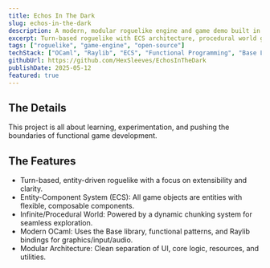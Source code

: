 ```yaml
---
title: Echos In The Dark
slug: echos-in-the-dark
description: A modern, modular roguelike engine and game demo built in OCaml
excerpt: Turn-based roguelike with ECS architecture, procedural world generation, and functional programming patterns
tags: ["roguelike", "game-engine", "open-source"]
techStack: ["OCaml", "Raylib", "ECS", "Functional Programming", "Base Library"]
githubUrl: https://github.com/HexSleeves/EchosInTheDark
publishDate: 2025-05-12
featured: true
---
```


## The Details

This project is all about learning, experimentation, and pushing the boundaries of functional game development.

## The Features

- Turn-based, entity-driven roguelike with a focus on extensibility and clarity.
- Entity-Component System (ECS): All game objects are entities with flexible, composable components.
- Infinite/Procedural World: Powered by a dynamic chunking system for seamless exploration.
- Modern OCaml: Uses the Base library, functional patterns, and Raylib bindings for graphics/input/audio.
- Modular Architecture: Clean separation of UI, core logic, resources, and utilities.
